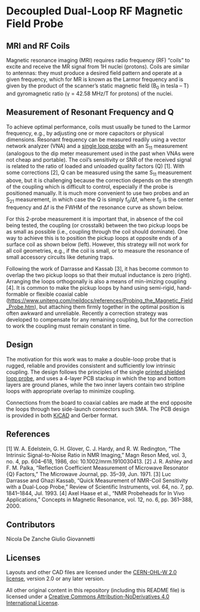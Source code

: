 # Decoupled Dual-Loop RF Magnetic Field Probe

## MRI and RF Coils
Magnetic resonance imaging (MRI) requires radio frequency (RF) “coils” to excite and receive the MR signal from 1H nuclei (protons). Coils are similar to antennas: they must produce a desired field pattern and operate at a given frequency, which for MR is known as the Larmor frequency and is given by the product of the scanner’s static magnetic field (B<sub>0</sub> in tesla – T) and gyromagnetic ratio (γ = 42.58 MHz/T for protons) of the nuclei.

## Measurement of Resonant Frequency and Q
To achieve optimal performance, coils must usually be tuned to the Larmor frequency, e.g., by adjusting one or more capacitors or physical dimensions. Resonant frequency can be measured readily using a vector network analyzer (VNA) and a [single loop probe]() with an S<sub>11</sub> measurement (analogous to the dip meter measurement used in the past when VNAs were not cheap and portable). 
The coil’s sensitivity or SNR of the received signal is related to the ratio of loaded and unloaded quality factors (Q) [1]. With some corrections [2], Q can be measured using the same S<sub>11</sub> measurement above, but it is challenging because the correction depends on the strength of the coupling which is difficult to control, especially if the probe is positioned manually. It is much more convenient to use two probes and an S<sub>21</sub> measurement, in which case the Q is simply f<sub>0</sub>/∆f, where f<sub>0</sub> is the center frequency and ∆f is the FWHM of the resonance curve as shown below.

For this 2-probe measurement it is important that, in absence of the coil being tested, the coupling (or crosstalk) between the two pickup loops be as small as possible (i.e., coupling through the coil should dominate). One way to achieve this is to position the pickup loops at opposite ends of a surface coil as shown below (left). However, this strategy will not work for all coil geometries, e.g., if the coil is small, or to measure the resonance of small accessory circuits like detuning traps.

Following the work of Darrasse and Kassab [3], it has become common to overlap the two pickup loops so that their mutual inductance is zero (right). Arranging the loops orthogonally is also a means of min-imizing coupling [4]. It is common to make the pickup loops by hand using semi-rigid, hand-formable or flexible coaxial cable (https://www.uniteng.com/neildocs/references/Probing_the_Magnetic_Field_Probe.htm), but attaching them firmly together in the optimal position is often awkward and unreliable. Recently a correction strategy was developed to compensate for any remaining coupling, but for the correction to work the coupling must remain constant in time.

## Design
The motivation for this work was to make a double-loop probe that is rugged, reliable and provides consistent and sufficiently low intrinsic coupling. The design follows the principles of the single [printed shielded loop probe](), and uses a 4-layer PCB stackup in which the top and bottom layers are ground planes, while the two inner layers contain two stripline loops with appropriate overlap to minimize coupling.

Connections from the board to coaxial cables are made at the end opposite the loops through two side-launch connectors such SMA. The PCB design is provided in both [KiCAD]() and Gerber format.

## References
[1]	W. A. Edelstein, G. H. Glover, C. J. Hardy, and R. W. Redington, “The Intrinsic Signal-to-Noise Ratio in NMR Imaging,” Magn Reson Med, vol. 3, no. 4, pp. 604–618, 1986, doi: 10.1002/mrm.1910030413.
[2]	J. R. Ashley and F. M. Palka, “Reflection Coefficient Measurement of Microwave Resonator {Q} Factors,” The Microwave Journal, pp. 35–39, Jun. 1971.
[3]	Luc Darrasse and Ghazi Kassab, “Quick Measurement of NMR-Coil Sensitivity with a Dual-Loop Probe,” Review of Scientific Instruments, vol. 64, no. 7, pp. 1841–1844, Jul. 1993.
[4]	Axel Haase et al., “NMR Probeheads for In Vivo Applications,” Concepts in Magnetic Resonance, vol. 12, no. 6, pp. 361–388, 2000.

## Contributors
Nicola De Zanche
Giulio Giovannetti

## Licenses
Layouts and other CAD files are licensed under the [CERN-OHL-W 2.0 license](), version 2.0 or any later version.

All other original content in this repository (including this README file) is licensed under a [Creative Commons Attribution-NoDerivatives 4.0 International License]().
